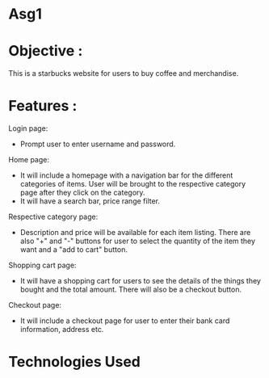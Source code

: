 # Asg1

# Objective : 
This is a starbucks website for users to buy coffee and merchandise.

# Features : 

Login page:
- Prompt user to enter username and password.

Home page:
- It will include a homepage with a navigation bar for the different categories of items. User will be brought to the respective category page after they click on the category.
- It will have a search bar, price range filter.

Respective category page:
- Description and price will be available for each item listing. There are also "+" and "-" buttons for user to select the quantity of the item they want and a "add to cart" button.

Shopping cart page:
- It will have a shopping cart for users to see the details of the things they bought and the total amount. There will also be a checkout button.

Checkout page:
- It will include a checkout page for user to enter their bank card information, address etc.

# Technologies Used

